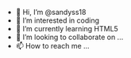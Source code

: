 - 👋 Hi, I’m @sandyss18
- 👀 I’m interested in coding
- 🌱 I’m currently learning HTML5
- 💞️ I’m looking to collaborate on ...
- 📫 How to reach me ...

<!---
sandyss18/sandyss18 is a ✨ special ✨ repository because its `README.md` (this file) appears on your GitHub profile.
You can click the Preview link to take a look at your changes.
--->

